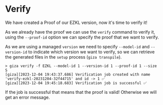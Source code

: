 # Verify

We have created a Proof of our EZKL version, now it's time to verify it!

As we already have the proof we can use the `verify` command to verify it, using the `--proof-id` option we can specify the proof that we want to verify.

As we are using a managed `version` we need to specify `--model-id` and `--version-id` to indicate which version we want to verify, so we can retrieve the generated files in the `setup` process (`giza transpile`).

```console
> giza verify -f EZKL --model-id 1 --version-id 1 --proof-id 1 --size S
[giza][2023-12-04 19:43:37.686] Verification job created with name 'verify-ezkl-20231204-32f44715' and id -> 1 ✅
[giza][2023-12-04 19:45:18.683] Verification job is successful ✅
```

If the job is successful that means that the proof is valid! Otherwise we will get an error message.

